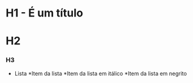 # H1 - É um título
# H2
### H3 

* Lista
*Item da lista
*Item da lista em itálico
*Item da  lista em negrito
